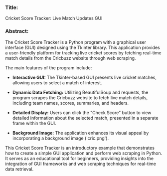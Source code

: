 ### Title:
Cricket Score Tracker: Live Match Updates GUI

### Abstract:
The Cricket Score Tracker is a Python program with a graphical user interface (GUI) designed using the Tkinter library. This application provides a user-friendly platform for tracking live cricket scores by fetching real-time match details from the Cricbuzz website through web scraping.

The main features of the program include:

- **Interactive GUI:** The Tkinter-based GUI presents live cricket matches, allowing users to select a match of interest.
  
- **Dynamic Data Fetching:** Utilizing BeautifulSoup and requests, the program scrapes the Cricbuzz website to fetch live match details, including team names, scores, summaries, and headers.
  
- **Detailed Display:** Users can click the "Check Score" button to view detailed information about the selected match, presented in a separate frame within the GUI.
  
- **Background Image:** The application enhances its visual appeal by incorporating a background image ('cric.png').

This Cricket Score Tracker is an introductory example that demonstrates how to create a simple GUI application and perform web scraping in Python. It serves as an educational tool for beginners, providing insights into the integration of GUI frameworks and web scraping techniques for real-time data retrieval.
